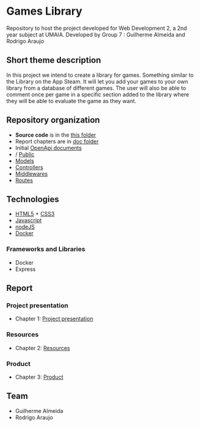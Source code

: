# Games Library

Repository to host the project developed for Web Development 2, a 2nd year subject at UMAIA. Developed by Group 7 : Guilherme Almeida and Rodrigo Araujo

## Short theme description

In this project we intend to create a library for games. Something similar to the Library on the App Steam. It will let you add your games to your own library from a database of different games. The user will also be able to comment once per game in a specific section added to the library where they will be able to evaluate the game as they want.

## Repository organization


* **Source code** is in the [this folder](/)
* Report chapters are in [doc folder](doc/)
* Initial [OpenApi documents](/docs)
* / [Public](/public)
* [Models](/models)
* [Controllers](/controllers)
* [Middlewares](/middlewares)
* [Routes](/routes)

## Technologies

* [HTML5](https://html.spec.whatwg.org/multipage/) + [CSS3](https://www.w3.org/Style/CSS/)
* [Javascript](https://developer.mozilla.org/en-US/docs/Learn/JavaScript)
* [nodeJS](https://nodejs.org/en/)
* [Docker](https://www.docker.com/)


### Frameworks and Libraries

* Docker
* Express

## Report

### Project presentation
* Chapter 1: [Project presentation](doc/c1.md)
### Resources
* Chapter 2: [Resources](doc/c2.md)
### Product
* Chapter 3: [Product](doc/c3.md)


## Team
* Guilherme Almeida
* Rodrigo Araujo


